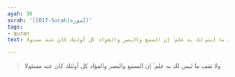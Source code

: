 ```yaml
---
ayah: 36
surah: '[[017-Surah|سورة]]'
tags:
- quran
text: ولا تقف ما ليس لك به علم ۚ إن السمع والبصر والفؤاد كل أولئك كان عنه مسئولا

---
```

> ولا تقف ما ليس لك به علم ۚ إن السمع والبصر والفؤاد كل أولئك كان عنه مسئولا
